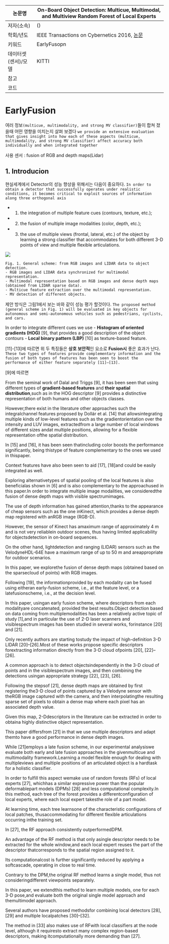 |논문명 | On-Board Object Detection: Multicue, Multimodal, and Multiview Random Forest of Local Experts|
| --- | --- |
| 저자\(소속\) | \(\) |
| 학회/년도 | IEEE Transactions on Cybernetics 2016, [논문](http://ieeexplore.ieee.org/document/7533479/) |
| 키워드 |EarlyFusopn |
| 데이터셋(센서)/모델 |KITTI |
| 참고 | |
| 코드 | |

# EarlyFusion 

여러 정보`(multicue, multimodality, and strong MV classifier)`들이 합쳐 졌을때 어떤 영향을 미치는지 살펴 보겠다 `we provide an extensive evaluation that gives insight into how each of these aspects (multicue, multimodality, and strong MV classifier) affect accuracy both individually and when integrated together`

사용 센서 :  fusion of RGB and depth maps(Lidar)

## 1. Introducion 

현실세계에서 Detector의 성능 향상을 위해서는 다음이 중요하다. `In order to obtain a detector that successfully operates under realistic conditions, it becomes critical to exploit sources of information along three orthogonal axis`
- 1) the integration of multiple feature cues (contours, texture, etc.); 
- 2) the fusion of multiple image modalities (color, depth, etc.); 
- 3) the use of multiple views (frontal, lateral, etc.) of the object 
by learning a strong classifier that accommodates for both different 3-D points of view and multiple flexible articulations.

![](https://i.imgur.com/Kqp3Cl6.png)
```
Fig. 1. General scheme: from RGB images and LIDAR data to object detection. 
- RGB images and LIDAR data synchronized for multimodal representation.
- Multimodal representation based on RGB images and dense depth maps (obtained from LIDAR sparse data). 
- Multicue feature extraction over the multimodal representation. 
- MV detection of different objects.
```

제안 방식은 그림1에서 보는 바와 같이 성능 평가 할것이다. `The proposed method (general scheme in Fig. 1) will be evaluated in key objects for autonomous and semi-autonomous vehicles such as pedestrians, cyclists, and cars.`

In order to integrate different cues we use 
	- **Histogram of oriented gradients (HOG)** [9], that provides a good description of the object contours 
	- **Local binary pattern (LBP)** [10] as texture-based feature. 

[11]-[13]에 따르면 위 두 특징들은 **상호 보안적**인 요소로 **Fusion시** 좋은 효과가 난다. `These two types of features provide complementary information and the fusion of both types of features has been seen to boost the performance of either feature separately [11]–[13]. `

[9]에 따르면 

From the seminal work of Dalal and Triggs [9], it has been seen that using different types of **gradient-based features** and **their spatial distribution**,such as in the HOG descriptor [9] provides a distinctive representation of both humans and other objects classes. 

However,there exist in the literature other approaches such the integralchannel features proposed by Dollár et al. [14] that allowsintegrating multiple kinds of low-level features such as the gradientorientation over the intensity and LUV images, extractedfrom a large number of local windows of different sizes andat multiple positions, allowing for a flexible representation ofthe spatial distribution. 

In [15] and [16], it has been seen thatincluding color boosts the performance significantly, being thistype of feature complementary to the ones we used in thispaper. 

Context features have also been seen to aid [17], [18]and could be easily integrated as well. 

Exploring alternativetypes of spatial pooling of the local features is also beneficialas shown in [6] and is also complementary to the approachused in this paper.In order to integrate multiple image modalities, we consideredthe fusion of dense depth maps with visible spectrumimages. 

The use of depth information has gained attention,thanks to the appearance of cheap sensors such as the one inKinect, which provides a dense depth map registered with anRGB image (RGB-D). 

However, the sensor of Kinect has amaximum range of approximately 4 m and is not very reliablein outdoor scenes, thus having limited applicability for objectsdetection in on-board sequences. 

On the other hand, lightdetection and ranging (LIDAR) sensors such as the VelodyneHDL-64E have a maximum range of up to 50 m and areappropriate for outdoor scenarios. 

In this paper, we explorethe fusion of dense depth maps (obtained based on the sparsecloud of points) with RGB images. 

Following [19], the informationprovided by each modality can be fused using eitheran early-fusion scheme, i.e., at the feature level, or a latefusionscheme, i.e., at the decision level. 

In this paper, usingan early fusion scheme, where descriptors from each modalityare concatenated, provided the best results.Object detection based on data coming from multiplemodalities has been a relatively active topic of study [1],and in particular the use of 2-D laser scanners and visiblespectrum images has been studied in several works, forinstance [20] and [21]. 

Only recently authors are starting tostudy the impact of high-definition 3-D LIDAR [20]–[26].Most of these works propose specific descriptors forextracting information directly from the 3-D cloud ofpoints [20], [22]–[26]. 

A common approach is to detect objectsindependently in the 3-D cloud of points and in the visiblespectrum images, and then combining the detections usingan appropriate strategy [22], [23], [26]. 

Following the stepsof [21], dense depth maps are obtained by first registering the3-D cloud of points captured by a Velodyne sensor with theRGB image captured with the camera, and then interpolatingthe resulting sparse set of pixels to obtain a dense map where each pixel has an associated depth value. 

Given this map, 2-Ddescriptors in the literature can be extracted in order to obtaina highly distinctive object representation. 

This paper differsfrom [21] in that we use multiple descriptors and adapt themto have a good performance in dense depth images. 

While [21]employs a late fusion scheme, in our experimental analysiswe evaluate both early and late fusion approaches in the givenmulticue and multimodality framework.Learning a model flexible enough for dealing with multipleviews and multiple positions of an articulated object is a hardtask for a holistic classifier. 

In order to fulfill this aspect wemake use of random forests (RFs) of local experts [27], whichhas a similar expressive power than the popular deformablepart models (DPMs) [28] and less computational complexity.In this method, each tree of the forest provides a differentconfiguration of local experts, where each local expert takesthe role of a part model. 

At learning time, each tree learnsone of the characteristic configurations of local patches, thusaccommodating for different flexible articulations occurring inthe training set. 

In [27], the RF approach consistently outperformedDPM. 

An advantage of the RF method is that only asingle descriptor needs to be extracted for the whole window,and each local expert reuses the part of the descriptor thatcorresponds to the spatial region assigned to it. 

Its computationalcost is further significantly reduced by applying a softcascade, operating in close to real time. 

Contrary to the DPM,the original RF method learns a single model, thus not consideringdifferent viewpoints separately. 

In this paper, we extendthis method to learn multiple models, one for each 3-D pose,and evaluate both the original single model approach and themultimodel approach. 

Several authors have proposed methodsfor combining local detectors [28], [29] and multiple localpatches [30]–[32]. 

The method in [33] also makes use of RFwith local classifiers at the node level, although it requiresto extract many complex region-based descriptors, making itcomputationally more demanding than [27].
<!--stackedit_data:
eyJoaXN0b3J5IjpbNTM3MjY1MDEzXX0=
-->